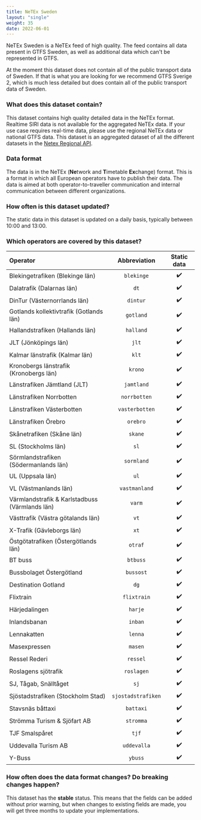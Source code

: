 ```yaml
---
title: NeTEx Sweden
layout: "single"
weight: 35
date: 2022-06-01
---
```


NeTEx Sweden is a NeTEx feed of high quality. The feed contains all data present in GTFS Sweden, as
well as additional data which can't be represented in GTFS.

At the moment this dataset does not contain all of the public transport data of Sweden.
If that is what you are looking for we recommend GTFS Sverige 2, which is much less detailed but does contain all of the public transport data of Sweden.

### What does this dataset contain?

This dataset contains high quality detailed data in the NeTEx format. Realtime SIRI data is not available for the aggregated NeTEx data. If your use case
requires real-time data, please use the regional NeTEx data or national GTFS data.
This dataset is an aggregated dataset of all the different datasets in the [Netex Regional API](/api/trafiklab-apis/netex-regional/).

### Data format

The data is in the NeTEx (**Ne**twork and **T**imetable **Ex**change) format. This is a format in which all European
operators have to publish their data. The data is aimed at both operator-to-traveller communication and internal
communication between different organizations.

### How often is this dataset updated?

The static data in this dataset is updated on a daily basis, typically between 10:00 and 13:00.

### Which operators are covered by this dataset?

| Operator                                       |    Abbreviation    | Static data |
|:-----------------------------------------------|:------------------:|:-----------:|
| Blekingetrafiken (Blekinge län)                |     `blekinge`     |     ✔️      |
| Dalatrafik (Dalarnas län)                      |        `dt`        |     ✔️      |
| DinTur (Västernorrlands län)                   |      `dintur`      |     ✔️      |
| Gotlands kollektivtrafik (Gotlands län)        |     `gotland`      |     ✔️      |
| Hallandstrafiken (Hallands län)                |     `halland`      |     ✔️      |
| JLT (Jönköpings län)                           |       `jlt`        |     ✔️      |
| Kalmar länstrafik (Kalmar län)                 |       `klt`        |     ✔️      |
| Kronobergs länstrafik (Kronobergs län)         |      `krono`       |     ✔️      |
| Länstrafiken Jämtland (JLT)                    |     `jamtland`     |     ✔️      |
| Länstrafiken Norrbotten                        |    `norrbotten`    |     ✔️      |
| Länstrafiken Västerbotten                      |   `vasterbotten`   |     ✔️      |
| Länstrafiken Örebro                            |      `orebro`      |     ✔️      |
| Skånetrafiken (Skåne län)                      |      `skane`       |     ✔️      |
| SL (Stockholms län)                            |        `sl`        |     ✔️      |
| Sörmlandstrafiken (Södermanlands län)          |     `sormland`     |     ✔️      |
| UL (Uppsala län)                               |        `ul`        |     ✔️      |
| VL (Västmanlands län)                          |   `vastmanland`    |     ✔️      |
| Värmlandstrafik & Karlstadbuss (Värmlands län) |       `varm`       |     ✔️      |
| Västtrafik (Västra götalands län)              |        `vt`        |     ✔️      |
| X-Trafik (Gävleborgs län)                      |        `xt`        |     ✔️      |
| Östgötatrafiken (Östergötlands län)            |      `otraf`       |     ✔️      |
| BT buss                                        |      `btbuss`      |     ✔️      |
| Bussbolaget Östergötland                       |     `bussost`      |     ✔️      |
| Destination Gotland                            |        `dg`        |     ✔️      |
| Flixtrain                                      |    `flixtrain`     |     ✔️      |
| Härjedalingen                                  |      `harje`       |     ✔️      |
| Inlandsbanan                                   |      `inban`       |     ✔️      |
| Lennakatten                                    |      `lenna`       |     ✔️      |
| Masexpressen                                   |      `masen`       |     ✔️      |
| Ressel Rederi                                  |      `ressel`      |     ✔️      |
| Roslagens sjötrafik                            |     `roslagen`     |     ✔️      |
| SJ, Tågab, Snälltåget                          |        `sj`        |     ✔️      |
| Sjöstadstrafiken (Stockholm Stad)              | `sjostadstrafiken` |     ✔️      |
| Stavsnäs båttaxi                               |     `battaxi`      |     ✔️      |
| Strömma Turism & Sjöfart AB                    |     `stromma`      |     ✔️      |
| TJF Smalspåret                                 |       `tjf`        |     ✔️      |
| Uddevalla Turism AB                            |    `uddevalla`     |     ✔️      |
| Y-Buss                                         |      `ybuss`       |     ✔️      |

### How often does the data format changes? Do breaking changes happen?

This dataset has the **stable** status. This means that the fields can be added without prior warning, but when changes
to existing fields are made, you will get three months to update your implementations.
